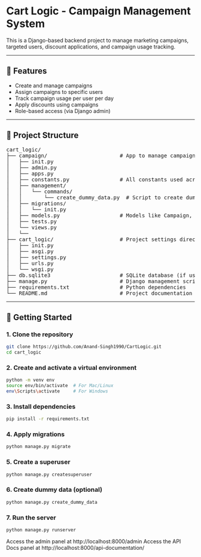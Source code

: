 # Cart Logic - Campaign Management System

This is a Django-based backend project to manage marketing campaigns, targeted users, discount applications, and campaign usage tracking.

---

## 🔧 Features

- Create and manage campaigns
- Assign campaigns to specific users
- Track campaign usage per user per day
- Apply discounts using campaigns
- Role-based access (via Django admin)

---

## 📁 Project Structure
<pre lang="bash">
cart_logic/
├── campaign/                       # App to manage campaigns
│   ├── init.py
│   ├── admin.py
│   ├── apps.py
│   ├── constants.py                # All constants used across campaign models
│   ├── management/
│   │   └── commands/
│   │       └── create_dummy_data.py  # Script to create dummy users & campaigns
│   ├── migrations/
│   │   └── init.py
│   ├── models.py                   # Models like Campaign, CampaignCustomer, etc.
│   ├── tests.py
│   └── views.py
│   └──
├── cart_logic/                     # Project settings directory
│   ├── init.py
│   ├── asgi.py
│   ├── settings.py
│   ├── urls.py
│   └── wsgi.py
├── db.sqlite3                      # SQLite database (if used)
├── manage.py                       # Django management script
├── requirements.txt                # Python dependencies
└── README.md                       # Project documentation
</pre>
---

## 🚀 Getting Started

### 1. Clone the repository

```bash
git clone https://github.com/Anand-Singh1990/CartLogic.git
cd cart_logic
```

### 2. Create and activate a virtual environment
```bash
python -m venv env
source env/bin/activate  # For Mac/Linux
env\Scripts\activate     # For Windows
```


### 3. Install dependencies
```bash
pip install -r requirements.txt
```

### 4. Apply migrations
```bash
python manage.py migrate
```

### 5. Create a superuser
```bash
python manage.py createsuperuser
```

### 6. Create dummy data (optional)
```bash
python manage.py create_dummy_data
```

### 7. Run the server
```bash
python manage.py runserver
```

Access the admin panel at http://localhost:8000/admin
Access the API Docs panel at http://localhost:8000/api-documentation/